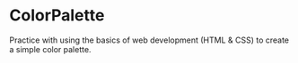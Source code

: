 # ColorPalette
Practice with using the basics of web development (HTML &amp; CSS) to create a simple color palette.
